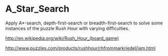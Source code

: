 A_Star_Search
=============

Apply A*-search, depth-first-search or breadth-first-search to solve some instances of the puzzle Rush Hour with varying difficulties.

http://en.wikipedia.org/wiki/Rush_Hour_(board_game)

http://www.puzzles.com/products/rushhour/rhfrommarkriedel/jam.html

